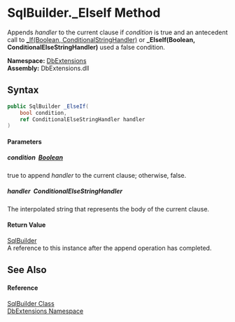 SqlBuilder._ElseIf Method
=========================
Appends *handler* to the current clause if *condition* is true and an antecedent call to [_If(Boolean, ConditionalStringHandler)][1] or **_ElseIf(Boolean, ConditionalElseStringHandler)** used a false condition.
  
**Namespace:** [DbExtensions][2]  
**Assembly:** DbExtensions.dll

Syntax
------

```csharp
public SqlBuilder _ElseIf(
	bool condition,
	ref ConditionalElseStringHandler handler
)
```

#### Parameters

##### *condition*  [Boolean][3]
true to append *handler* to the current clause; otherwise, false.

##### *handler*  ConditionalElseStringHandler
The interpolated string that represents the body of the current clause.

#### Return Value
[SqlBuilder][4]  
A reference to this instance after the append operation has completed.

See Also
--------

#### Reference
[SqlBuilder Class][4]  
[DbExtensions Namespace][2]  

[1]: _If.md
[2]: ../README.md
[3]: https://learn.microsoft.com/dotnet/api/system.boolean
[4]: README.md